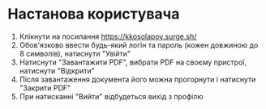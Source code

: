 # Настанова користувача

1. Клікнути на посилання https://kkosolapov.surge.sh/
2. Обов'язково ввести будь-який логін та пароль (кожен довжиною до 8 символів), натиснути "Увійти"
3. Натиснути "Завантажити PDF", вибрати PDF на своєму пристрої, натиснути "Відкрити"
4. Після завантаження документа його можна прогорнути і натиснути "Закрити PDF"
5. При натисканні "Вийти" відбудеться вихід з профілю

